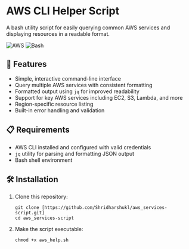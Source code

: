 # AWS CLI Helper Script

A bash utility script for easily querying common AWS services and displaying resources in a readable format.

![AWS](https://img.shields.io/badge/AWS-CLI_Helper-orange)
![Bash](https://img.shields.io/badge/Shell-Bash-green)

## 🚀 Features

- Simple, interactive command-line interface
- Query multiple AWS services with consistent formatting
- Formatted output using `jq` for improved readability
- Support for key AWS services including EC2, S3, Lambda, and more
- Region-specific resource listing
- Built-in error handling and validation

## 📋 Requirements

- AWS CLI installed and configured with valid credentials
- `jq` utility for parsing and formatting JSON output
- Bash shell environment

## 🛠️ Installation

1. Clone this repository:
   ```
   git clone [https://github.com/Shridharshukl/aws_services-script.git]
   cd aws_services-script
   ```

2. Make the script executable:
   ```
   chmod +x aws_help.sh
   ```
